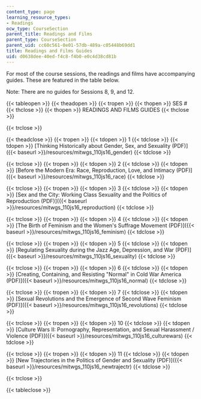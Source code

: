 ```yaml
---
content_type: page
learning_resource_types:
- Readings
ocw_type: CourseSection
parent_title: Readings and Films
parent_type: CourseSection
parent_uid: cc60c561-0e01-57db-489a-c05448b69dd1
title: Readings and Films Guides
uid: d0638dee-40ed-f4c8-f4b0-e0c4d38cd81b
---
```


For most of the course sessions, the readings and films have accompanying guides. These are featured in the table below.

Note: There are no guides for Sessions 8, 9, and 12.

{{< tableopen >}}
{{< theadopen >}}
{{< tropen >}}
{{< thopen >}}
SES #
{{< thclose >}}
{{< thopen >}}
READINGS AND FILMS GUIDES
{{< thclose >}}

{{< trclose >}}

{{< theadclose >}}
{{< tropen >}}
{{< tdopen >}}
1
{{< tdclose >}}
{{< tdopen >}}
[Thinking Historically about Gender, Sex, and Sexuality (PDF)]({{< baseurl >}}/resources/mitwgs_110js16_gender)
{{< tdclose >}}

{{< trclose >}}
{{< tropen >}}
{{< tdopen >}}
2
{{< tdclose >}}
{{< tdopen >}}
[Before the Modern Era: Race, Reproduction, Love, and Intimacy (PDF)]({{< baseurl >}}/resources/mitwgs_110js16_race)
{{< tdclose >}}

{{< trclose >}}
{{< tropen >}}
{{< tdopen >}}
3
{{< tdclose >}}
{{< tdopen >}}
[Sex and the City: Working Class Sexuality and the Politics of Reproduction (PDF)]({{< baseurl >}}/resources/mitwgs_110js16_reproduction)
{{< tdclose >}}

{{< trclose >}}
{{< tropen >}}
{{< tdopen >}}
4
{{< tdclose >}}
{{< tdopen >}}
[The Birth of Feminism and the Women's Suffrage Movement (PDF)]({{< baseurl >}}/resources/mitwgs_110js16_feminism)
{{< tdclose >}}

{{< trclose >}}
{{< tropen >}}
{{< tdopen >}}
5
{{< tdclose >}}
{{< tdopen >}}
[Regulating Sexuality during the Jazz Age, Depression, and War (PDF)]({{< baseurl >}}/resources/mitwgs_110js16_sexuality)
{{< tdclose >}}

{{< trclose >}}
{{< tropen >}}
{{< tdopen >}}
6
{{< tdclose >}}
{{< tdopen >}}
[Creating, Containing, and Resisting "Normal" in Cold War America (PDF)]({{< baseurl >}}/resources/mitwgs_110js16_normal)
{{< tdclose >}}

{{< trclose >}}
{{< tropen >}}
{{< tdopen >}}
7
{{< tdclose >}}
{{< tdopen >}}
[Sexual Revolutions and the Emergence of Second Wave Feminism (PDF)]({{< baseurl >}}/resources/mitwgs_110js16_revolutions)
{{< tdclose >}}

{{< trclose >}}
{{< tropen >}}
{{< tdopen >}}
10
{{< tdclose >}}
{{< tdopen >}}
[Culture Wars II: Pornography, Representation, and Sexual Harassment / Violence (PDF)]({{< baseurl >}}/resources/mitwgs_110js16_culturewars)
{{< tdclose >}}

{{< trclose >}}
{{< tropen >}}
{{< tdopen >}}
11
{{< tdclose >}}
{{< tdopen >}}
[New Trajectories in the Politics of Gender and Sexuality (PDF)]({{< baseurl >}}/resources/mitwgs_110js16_newtrajectr)
{{< tdclose >}}

{{< trclose >}}

{{< tableclose >}}